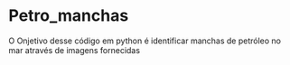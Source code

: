 # Petro_manchas
O Onjetivo desse código em python é identificar manchas de petróleo no mar através de imagens fornecidas
